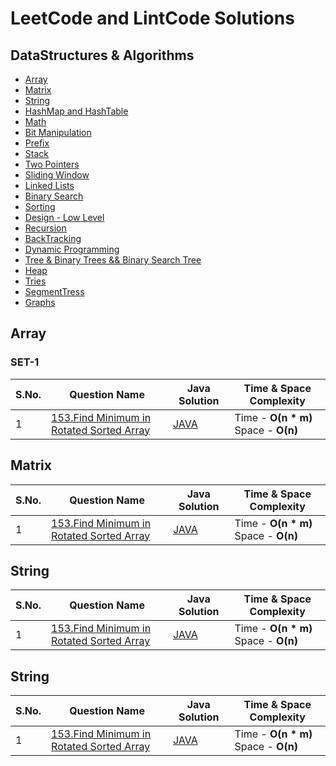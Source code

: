 LeetCode and LintCode Solutions
===============================

## DataStructures & Algorithms

* [Array](https://github.com/Akshaya-Amar/LeetCodeSolutions#array)
* [Matrix](https://github.com/Akshaya-Amar/LeetCodeSolutions#matrix)
* [String](https://github.com/Akshaya-Amar/LeetCodeSolutions#string)
* [HashMap and HashTable](https://github.com/Akshaya-Amar/LeetCodeSolutions#hash-table)
* [Math](https://github.com/Akshaya-Amar/LeetCodeSolutions#math)
* [Bit Manipulation](https://github.com/Akshaya-Amar/LeetCodeSolutions#bit-manipulation)
* [Prefix](https://github.com/Akshaya-Amar/LeetCodeSolutions#two-pointers)
* [Stack](https://github.com/Akshaya-Amar/LeetCodeSolutions#two-pointers)
* [Two Pointers](https://github.com/Akshaya-Amar/LeetCodeSolutions#two-pointers)
* [Sliding Window](https://github.com/Akshaya-Amar/LeetCodeSolutions#two-pointers)
* [Linked Lists](https://github.com/Akshaya-Amar/LeetCodeSolutions#two-pointers)
* [Binary Search](https://github.com/Akshaya-Amar/LeetCodeSolutions#binary-search)
* [Sorting](https://github.com/Akshaya-Amar/LeetCodeSolutions#sorting)
* [Design - Low Level](https://github.com/Akshaya-Amar/LeetCodeSolutions#sorting)
* [Recursion](https://github.com/Akshaya-Amar/LeetCodeSolutions#sorting)
* [BackTracking](https://github.com/Akshaya-Amar/LeetCodeSolutions#sorting)
* [Dynamic Programming](https://github.com/Akshaya-Amar/LeetCodeSolutions#dynamic-programming)
* [Tree & Binary Trees && Binary Search Tree](https://github.com/Akshaya-Amar/LeetCodeSolutions#sorting)
* [Heap](https://github.com/Akshaya-Amar/LeetCodeSolutions#sorting)
* [Tries](https://github.com/Akshaya-Amar/LeetCodeSolutions#sorting)
* [SegmentTress](https://github.com/Akshaya-Amar/LeetCodeSolutions#sorting)
* [Graphs](https://github.com/Akshaya-Amar/LeetCodeSolutions#sorting)



## Array

### SET-1
S.No. | Question Name | Java Solution | Time & Space Complexity |
------|---------------|---------------|-------------------------|
1 | [153.Find Minimum in Rotated Sorted Array](https://leetcode.com/problems/find-minimum-in-rotated-sorted-array/) |[JAVA](./Java/NumberOfSetBits.java)| Time - **O(n * m)** <br>Space - **O(n)**


## Matrix
S.No. | Question Name | Java Solution | Time & Space Complexity |
------|---------------|---------------|-------------------------|
1 | [153.Find Minimum in Rotated Sorted Array](https://leetcode.com/problems/find-minimum-in-rotated-sorted-array/) |[JAVA](./Java/NumberOfSetBits.java)| Time - **O(n * m)** <br>Space - **O(n)**


## String
S.No. | Question Name | Java Solution | Time & Space Complexity |
------|---------------|---------------|-------------------------|
1 | [153.Find Minimum in Rotated Sorted Array](https://leetcode.com/problems/find-minimum-in-rotated-sorted-array/) |[JAVA](./Java/NumberOfSetBits.java)| Time - **O(n * m)** <br>Space - **O(n)**


## String
S.No. | Question Name | Java Solution | Time & Space Complexity |
------|---------------|---------------|-------------------------|
1 | [153.Find Minimum in Rotated Sorted Array](https://leetcode.com/problems/find-minimum-in-rotated-sorted-array/) |[JAVA](./Java/NumberOfSetBits.java)| Time - **O(n * m)** <br>Space - **O(n)**